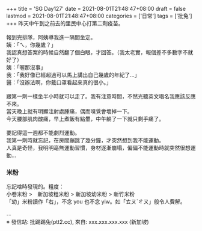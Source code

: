 +++
title = 'SG Day127'
date = 2021-08-01T21:48:47+08:00
draft = false
lastmod = 2021-08-01T21:48:47+08:00
categories = ['日常']
tags = ['批兔']
+++
昨天中午到之前去的里民中心打第二劑疫苗。<br>
<br>
報到完排隊，阿姨導我進一隔間坐定。<br>
姨：「ㄟ，你幾歲？」<br>
我認真想答案的時候自然翻了個白眼，才回答。（我太老實，報個差不多數字不就好了）<br>
姨：「喔那沒事」<br>
我：「我好像已經超過可以馬上講出自己幾歲的年紀了…」<br>
醫：「沒辦法啊，你戴口罩看起來真的很小。」<br>
<br>
跟第一劑一樣坐半小時就可以走了。我有注意時間，不然光聽英文唱名我應該反應不來。<br>
當天晚上就有明顯注射處腫痛，偶而嗅覺會壞掉一下。<br>
今天腰部肌肉酸痛，早上煮飯有點暈，中午躺了一下就只剩手痛了。<br>
<br>
要記得這一週都不能劇烈運動。<br>
我第一劑時就忘記，在房間蹦跳了幾分鐘，才突然想到我不能運動。<br>
人真是奇怪，我明明亳無運動習慣，身材逐漸崩塌，偏偏不能運動時就突然很想運動…<br>

### 米粉 
忘記啥時發現的。粗度：<br>
小卷米粉 >　新加坡粗米粉 > 新加坡幼米粉 > 新竹米粉<br>
「幼」米粉讀作「右」，不念 you 也不念 yiw。如「ㄊㄡˋㄔㄡ」般令人費解。<br>
<br>
--<br>
※ 發信站: 批踢踢兔(ptt2.cc), 來自: xxx.xxx.xxx.xxx (新加坡)<br>
